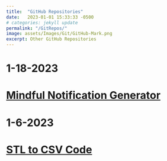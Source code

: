 ```yaml
---
title:  "GitHub Repositories"
date:   2023-01-01 15:33:33 -0500
# categories: jekyll update
permalink: "/GitRepos/"
image: assets/Images/Git/GitHub-Mark.png
excerpt: Other GitHub Repositories
---
```


# 1-18-2023
# [Mindful Notification Generator](https://bji219.github.io/Mindful_Notis/)

# 1-6-2023
# [STL to CSV Code](https://bji219.github.io/STL_to_CSV/)




